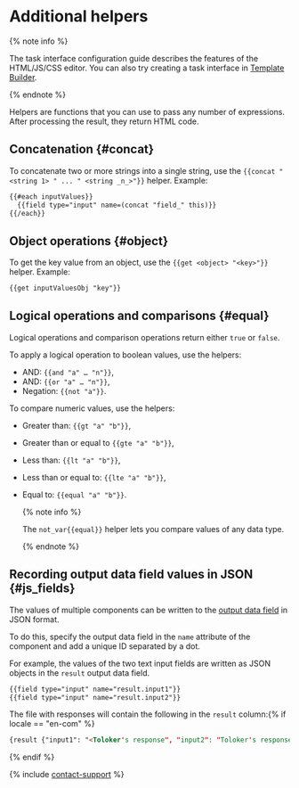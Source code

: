 # Additional helpers

{% note info %}

The task interface configuration guide describes the features of the HTML/JS/CSS editor. You can also try creating a task interface in [Template Builder](../../../template-builder/index.md).

{% endnote %}

Helpers are functions that you can use to pass any number of expressions. After processing the result, they return HTML code.

## Concatenation {#concat}

To concatenate two or more strings into a single string, use the `{{concat "<string 1> " ... " <string _n_>"}}` helper. Example:

```html
{{#each inputValues}}
  {{field type="input" name=(concat "field_" this)}}
{{/each}}
```

## Object operations {#object}

To get the key value from an object, use the `{{get <object> "<key>"}}` helper. Example:

```html
{{get inputValuesObj "key"}}
```

## Logical operations and comparisons {#equal}

Logical operations and comparison operations return either `true` or `false`.

To apply a logical operation to boolean values, use the helpers:

- AND: `{{and "a" … "n"}}`,
- AND: `{{or "a" … "n"}}`,
- Negation: `{{not "a"}}`.

To compare numeric values, use the helpers:

- Greater than: `{{gt "a" "b"}}`,
- Greater than or equal to `{{gte "a" "b"}}`,
- Less than: `{{lt "a" "b"}}`,
- Less than or equal to: `{{lte "a" "b"}}`,
- Equal to: `{{equal "a" "b"}}`.

    {% note info %}

    The `not_var{{equal}}` helper lets you compare values of any data type.

    {% endnote %}

## Recording output data field values in JSON {#js_fields}

The values of multiple components can be written to the [output data field](../incoming.md) in JSON format.

To do this, specify the output data field in the `name` attribute of the component and add a unique ID separated by a dot.

For example, the values of the two text input fields are written as JSON objects in the `result` output data field.

```html
{{field type="input" name="result.input1"}}
{{field type="input" name="result.input2"}}
```

The file with responses will contain the following in the `result` column:{% if locale == "en-com" %}

```html
{result {"input1": "<Toloker's response", "input2": "Toloker's response>"}}
```

{% endif %}

{% include [contact-support](../../_includes/contact-support.md) %}